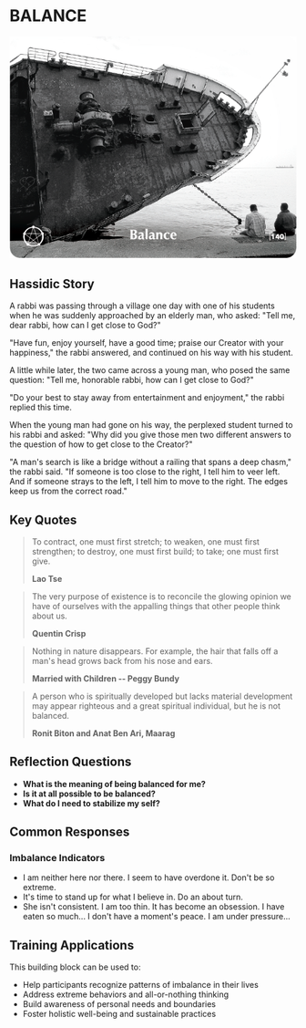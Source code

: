 # BALANCE

![Balance Card](TCG-CARDS-H/Balance.png)

## Hassidic Story
A rabbi was passing through a village one day with one of his students when he was suddenly approached by an elderly man, who asked: "Tell me, dear rabbi, how can I get close to God?"

"Have fun, enjoy yourself, have a good time; praise our Creator with your happiness," the rabbi answered, and continued on his way with his student.

A little while later, the two came across a young man, who posed the same question: "Tell me, honorable rabbi, how can I get close to God?"

"Do your best to stay away from entertainment and enjoyment," the rabbi replied this time.

When the young man had gone on his way, the perplexed student turned to his rabbi and asked: "Why did you give those men two different answers to the question of how to get close to the Creator?"

"A man's search is like a bridge without a railing that spans a deep chasm," the rabbi said. "If someone is too close to the right, I tell him to veer left. And if someone strays to the left, I tell him to move to the right. The edges keep us from the correct road."

## Key Quotes

> To contract, one must first stretch; to weaken, one must first strengthen; to destroy, one must first build; to take; one must first give.
> 
> **Lao Tse**

> The very purpose of existence is to reconcile the glowing opinion we have of ourselves with the appalling things that other people think about us.
> 
> **Quentin Crisp**

> Nothing in nature disappears. For example, the hair that falls off a man's head grows back from his nose and ears.
> 
> **Married with Children -- Peggy Bundy**

> A person who is spiritually developed but lacks material development may appear righteous and a great spiritual individual, but he is not balanced.
> 
> **Ronit Biton and Anat Ben Ari, Maarag**

## Reflection Questions

- **What is the meaning of being balanced for me?**
- **Is it at all possible to be balanced?**
- **What do I need to stabilize my self?**

## Common Responses

### Imbalance Indicators
- I am neither here nor there. I seem to have overdone it. Don't be so extreme.
- It's time to stand up for what I believe in. Do an about turn.
- She isn't consistent. I am too thin. It has become an obsession. I have eaten so much... I don't have a moment's peace. I am under pressure...

## Training Applications

This building block can be used to:
- Help participants recognize patterns of imbalance in their lives
- Address extreme behaviors and all-or-nothing thinking
- Build awareness of personal needs and boundaries
- Foster holistic well-being and sustainable practices
